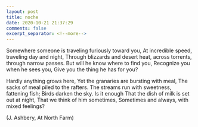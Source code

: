 ```yaml
---
layout: post
title: noche
date: 2020-10-21 21:37:29
comments: false
excerpt_separator: <!--more-->
---
```

Somewhere someone is traveling furiously toward you,
At incredible speed, traveling day and night,
Through blizzards and desert heat, across torrents, through narrow passes.
But will he know where to find you,
Recognize you when he sees you,
Give you the thing he has for you?

Hardly anything grows here,
Yet the granaries are bursting with meal,
The sacks of meal piled to the rafters.
The streams run with sweetness, fattening fish;
Birds darken the sky. Is it enough
That the dish of milk is set out at night,
That we think of him sometimes,
Sometimes and always, with mixed feelings?

(J. Ashbery, At North Farm)
